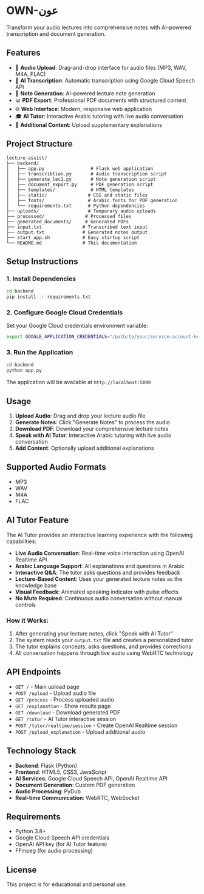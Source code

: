 # OWN-عون 

Transform your audio lectures into comprehensive notes with AI-powered transcription and document generation.

## Features

- 🎵 **Audio Upload**: Drag-and-drop interface for audio files (MP3, WAV, M4A, FLAC)
- 📝 **AI Transcription**: Automatic transcription using Google Cloud Speech API
- 📄 **Note Generation**: AI-powered lecture note generation
- 📊 **PDF Export**: Professional PDF documents with structured content
- 🌐 **Web Interface**: Modern, responsive web application
- 🎓 **AI Tutor**: Interactive Arabic tutoring with live audio conversation
- 🔄 **Additional Content**: Upload supplementary explanations

## Project Structure

```
lecture-assist/
├── backend/
│   ├── app.py                 # Flask web application
│   ├── transcribtion.py       # Audio transcription script
│   ├── generate_lec1.py       # Note generation script
│   ├── document_export.py     # PDF generation script
│   ├── templates/             # HTML templates
│   ├── static/               # CSS and static files
│   ├── fonts/                # Arabic fonts for PDF generation
│   └── requirements.txt      # Python dependencies
├── uploads/                  # Temporary audio uploads
├── processed/               # Processed files
├── generated_documents/     # Generated PDFs
├── input.txt               # Transcribed text input
├── output.txt              # Generated notes output
├── start_app.sh            # Easy startup script
└── README.md               # This documentation
```

## Setup Instructions

### 1. Install Dependencies

```bash
cd backend
pip install -r requirements.txt
```

### 2. Configure Google Cloud Credentials

Set your Google Cloud credentials environment variable:

```bash
export GOOGLE_APPLICATION_CREDENTIALS="/path/to/your/service-account-key.json"
```

### 3. Run the Application

```bash
cd backend
python app.py
```

The application will be available at `http://localhost:5000`

## Usage

1. **Upload Audio**: Drag and drop your lecture audio file
2. **Generate Notes**: Click "Generate Notes" to process the audio
3. **Download PDF**: Download your comprehensive lecture notes
4. **Speak with AI Tutor**: Interactive Arabic tutoring with live audio conversation
5. **Add Content**: Optionally upload additional explanations

## Supported Audio Formats

- MP3
- WAV
- M4A
- FLAC

## AI Tutor Feature

The AI Tutor provides an interactive learning experience with the following capabilities:

- **Live Audio Conversation**: Real-time voice interaction using OpenAI Realtime API
- **Arabic Language Support**: All explanations and questions in Arabic
- **Interactive Q&A**: The tutor asks questions and provides feedback
- **Lecture-Based Content**: Uses your generated lecture notes as the knowledge base
- **Visual Feedback**: Animated speaking indicator with pulse effects
- **No Mute Required**: Continuous audio conversation without manual controls

### How it Works:
1. After generating your lecture notes, click "Speak with AI Tutor"
2. The system reads your `output.txt` file and creates a personalized tutor
3. The tutor explains concepts, asks questions, and provides corrections
4. All conversation happens through live audio using WebRTC technology

## API Endpoints

- `GET /` - Main upload page
- `POST /upload` - Upload audio file
- `GET /process` - Process uploaded audio
- `GET /explanation` - Show results page
- `GET /download` - Download generated PDF
- `GET /tutor` - AI Tutor interactive session
- `POST /tutor/realtime/session` - Create OpenAI Realtime session
- `POST /upload_explanation` - Upload additional audio

## Technology Stack

- **Backend**: Flask (Python)
- **Frontend**: HTML5, CSS3, JavaScript
- **AI Services**: Google Cloud Speech API, OpenAI Realtime API
- **Document Generation**: Custom PDF generation
- **Audio Processing**: PyDub
- **Real-time Communication**: WebRTC, WebSocket

## Requirements

- Python 3.8+
- Google Cloud Speech API credentials
- OpenAI API key (for AI Tutor feature)
- FFmpeg (for audio processing)

## License

This project is for educational and personal use.
